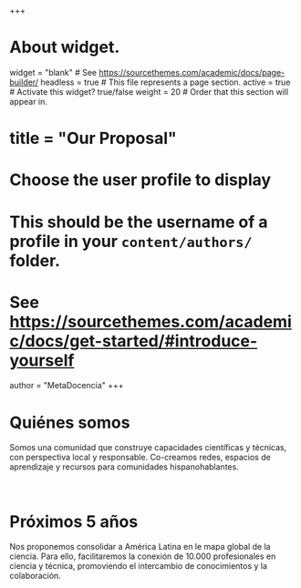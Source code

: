 +++
# About widget.
widget = "blank"  # See https://sourcethemes.com/academic/docs/page-builder/
headless = true  # This file represents a page section.
active = true  # Activate this widget? true/false
weight = 20  # Order that this section will appear in.

# title = "Our Proposal"

# Choose the user profile to display
# This should be the username of a profile in your `content/authors/` folder.
# See https://sourcethemes.com/academic/docs/get-started/#introduce-yourself
author = "MetaDocencia"
+++

<div class="container">
  <div class="row align-items-start">
    <div class="col-12 col-lg-4">
      <h1>Quiénes somos</h1>
    </div>
    <div class="col-12 col-lg-8">
      Somos una comunidad que construye capacidades científicas y técnicas, con perspectiva local y responsable. Co-creamos redes, espacios de aprendizaje y recursos para comunidades hispanohablantes.
    </div>
  </div>
</div>

<p>&nbsp;</p>

<div class="container">
  <div class="row align-items-start">
    <div class="col-12 col-lg-4">
      <h1>Próximos 5 años</h1>
    </div>
    <div class="col-12 col-lg-8">
      Nos proponemos consolidar a América Latina en le mapa global de la ciencia. Para ello, facilitaremos la conexión de 10.000 profesionales en ciencia y técnica, promoviendo el intercambio de conocimientos y la colaboración.
    </div>
  </div>
</div>

<!---
## Ejemplo de título básico
El título puede espaciarse más respecto a los íconos. También podemos modificar la tipografía.

<div style="text-align: center;">
<div style="display: flex; justify-content: center;">

  <div style="margin-right: 30px;">
    <a href="https://www.metadocencia.org/">
      <img src="/img/organigrama.png" alt="Organigrama" width="100px"/>
    </a>
    <div style="padding-top: 5px;">
    <a href="https://www.metadocencia.org/">
    <div>Sección 1</div>
    </a>
    </div>
  </div>
  
  <div style="margin-right: 30px;">
    <a href="https://www.metadocencia.org/">
      <img src="/img/organigrama.png" alt="Another Image" width="100px"/>
    </a>
    <div style="padding-top: 5px;">
    <a href="https://www.metadocencia.org/">
    <div>Sección 2</div>
    </a>
    </div>
  </div>
  
  <div style="margin-right: 30px;">
    <a href="https://www.metadocencia.org/">
      <img src="/img/organigrama.png" alt="Another Image" width="100px"/>
    </a>
    <div style="padding-top: 5px;">
    <a href="https://www.metadocencia.org/">
    <div>Sección 3</div>
    </a>
    </div>
  </div>  

  <div style="margin-right: 30px;">
    <a href="https://www.metadocencia.org/">
      <img src="/img/organigrama.png" alt="Another Image" width="100px"/>
    </a>
    <div style="padding-top: 5px;">
    <a href="https://www.metadocencia.org/">
    <div>Sección 4</div>
    </a>
    </div>
  </div>  
  
</div>
</div>
-->